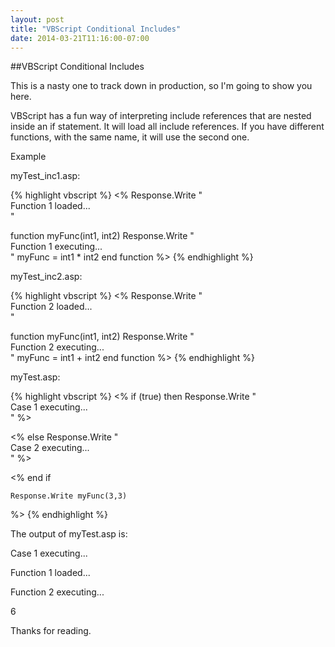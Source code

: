 ```yaml
---
layout: post
title: "VBScript Conditional Includes"
date: 2014-03-21T11:16:00-07:00
---
```



##VBScript Conditional Includes

This is a nasty one to track down in production, so I'm going to show you here.

VBScript has a fun way of interpreting include references that are nested inside an if statement. It will load all include references. If you have different functions, with the same name, it will use the second one.

Example

myTest_inc1.asp:

{% highlight vbscript %}
<%
Response.Write "<br/>Function 1 loaded...<br/>"

function myFunc(int1, int2)
    Response.Write "<br/>Function 1 executing...<br/>"
    myFunc = int1 * int2
end function 
%>
{% endhighlight %}


myTest_inc2.asp:


{% highlight vbscript %}
<%
Response.Write "<br/>Function 2 loaded...<br/>"

function myFunc(int1, int2)
    Response.Write "<br/>Function 2 executing...<br/>"
    myFunc = int1 + int2
end function
%>
{% endhighlight %}

myTest.asp:


{% highlight vbscript %}
<%
    if (true) then
        Response.Write "<br/>Case 1 executing...<br/>"
%>

<!-- #include file="myTest_inc1.asp" -->

<% 
    else
        Response.Write "<br/>Case 2 executing...<br/>"
%>

<!-- #include file="myTest_inc2.asp" -->

<%
    end if
    
    Response.Write myFunc(3,3)
%>
{% endhighlight %}


The output of myTest.asp is:

Case 1 executing...

Function 1 loaded...

Function 2 executing...

6





Thanks for reading.